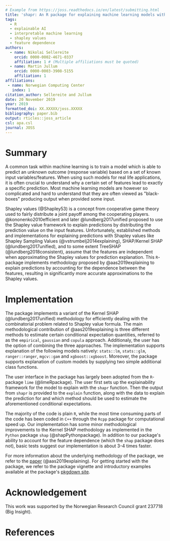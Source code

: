 ```yaml
---
# Example from https://joss.readthedocs.io/en/latest/submitting.html
title: 'shapr: An R package for explaining machine learning models with dependence-aware Shapley values'
tags:
  - R
  - explainable AI
  - interpretable machine learning
  - shapley values
  - feature dependence
authors:
  - name: Nikolai Sellereite
    orcid: 0000-0002-4671-0337
    affiliation: 1 # (Multiple affiliations must be quoted)
  - name: Martin Jullum
    orcid: 0000-0003-3908-5155
    affiliation: 1
affiliations:
 - name: Norwegian Computing Center
   index: 1
citation_author: Sellereite and Jullum
date: 20 November 2019
year: 2019
formatted_doi: XX.XXXXX/joss.XXXXX
bibliography: paper.bib
output: rticles::joss_article
csl: apa.csl
journal: JOSS
---
```



<!-- What should my paper contain? -->
<!-- Important -->

<!-- Begin your paper with a summary of the high-level functionality of your software for a non-specialist reader. Avoid jargon in this section. -->

<!-- JOSS welcomes submissions from broadly diverse research areas. For this reason, we require that authors include in the paper some sentences that explain the software functionality and domain of use to a non-specialist reader. We also require that authors explain the research applications of the software. The paper should be between 250-1000 words. -->

<!-- Your paper should include: -->

<!-- A list of the authors of the software and their affiliations, using the correct format (see the example below). -->
<!-- A summary describing the high-level functionality and purpose of the software for a diverse, non-specialist audience. -->
<!-- A clear Statement of Need that illustrates the research purpose of the software. -->
<!-- A list of key references, including to other software addressing related needs. -->
<!-- Mention (if applicable) of any past or ongoing research projects using the software and recent scholarly publications enabled by it. -->
<!-- Acknowledgement of any financial support. -->
<!-- As this short list shows, JOSS papers are only expected to contain a limited set of metadata (see example below), a Statement of Need, Summary, Acknowledgements, and References sections. You can look at an example accepted paper. Given this format, a “full length” paper is not permitted, and software documentation such as API (Application Programming Interface) functionality should not be in the paper and instead should be outlined in the software documentation. 

USE: devtools::install_github("benmarwick/wordcountaddin", type = "source", dependencies = TRUE)

for word counting in the Rmarkdwon document (250-1000 words)

-->




# Summary

A common task within machine learning is to train a model which is able to predict an unknown outcome 
(response variable) based on a set of known input variables/features.
When using such models for real life applications, it is often crucial to understand why a certain set of features lead 
to exactly a specific prediction.
Most machine learning models are however so complicated and hard to understand that they are often viewed as 
"black-boxes" producing output when provided some input.

Shapley values (@Shapley53) is a concept from cooperative game theory used to fairly distribute a joint payoff among the
cooperating players. 
@kononenko2010efficient and later @lundberg2017unified proposed to use the Shapley value framework to explain 
predictions by distributing the prediction value on the input features. 
Unfortunately, established methods and implementations for explaining predictions with Shapley values like Shapley 
Sampling Values (@vstrumbelj2014explaining), SHAP/Kernel SHAP (@lundberg2017unified), and to some extent TreeSHAP 
(@lundberg2018consistent), assume that the features are independent when approximating the Shapley values for prediction
explanation. 
This `R`-package implements methodology proposed by @aas2019explaining to explain predictions by accounting for the 
dependence between the features, resulting in significantly more accurate approximations to the Shapley values. 



# Implementation

The package implements a variant of the Kernel SHAP (@lundberg2017unified) methodology for efficiently dealing with the 
combinatorial problem related to Shapley value formula. 
The main methodological contribution of @aas2019explaining is three different methods to estimate certain conditional 
expectation quantities, referred to as the `empirical`, `gaussian` and `copula` approach. Additionaly, the user has
the option of combining the three approaches. 
The implementation supports explanation of the following models natively: `stats::lm`, `stats::glm`, `ranger::ranger`, 
`mgcv::gam` and `xgboost::xgboost`. 
Moreover, the package supports explanation of custom models by supplying two simple additional class functions.

The user interface in the package has largely been adopted from the `R`-package `lime` (@limeRpackage). 
The user first sets up the explainability framework for the model to explain with the `shapr` function. 
Then the output from `shapr` is provided to the `explain` function, along with the data to explain the prediction for
and which method should be used to estimate the aforementioned conditional expectations.

The majority of the code is plain `R`, while the most time consuming parts of the code has been coded in `C++` through 
the `Rcpp` package for computational speed up. 
Our implementation has some minor methodological improvements to the Kernel SHAP methodology as implemented in the 
`Python` package `shap` (@shapPythonpackage). 
In addition to our package's ability to account for the feature dependence (which the `shap` package does not), 
basic tests suggest our implementation is about 3-4 times faster. 

For more information about the underlying methodology of the package, we refer to the 
[paper](https://arxiv.org/abs/1903.10464) (@aas2019explaining).
For getting started with the package, we refer to the package vignette and introductory examples available at the 
package's [pkgdown site](https://norskregnesentral.github.io/shapr/). 

# Acknowledgement

This work was supported by the Norwegian Research Council grant 237718 (Big Insight).


# References



